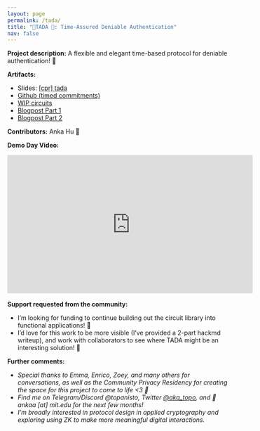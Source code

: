 ```yaml
---
layout: page
permalink: /tada/
title: "🎉TADA 🎉: Time-Assured Deniable Authentication"
nav: false
---
```


**Project description:**
A flexible and elegant time-based protocol for deniable authentication! 🎉

**Artifacts:**

- Slides: [[cpr] tada](https://docs.google.com/presentation/d/1OvAdNPO_oUCGDmcG0khX9ouZrRqLWZAvVyoq0ywf9LA)
- [Github (timed commitments)](https://github.com/topanisto/timed-commitments)
- [WIP circuits](https://github.com/topanisto/tada/)
- [Blogpost Part 1](https://hackmd.io/@topo/S1do9kwnke)
- [Blogpost Part 2](https://hackmd.io/@topo/HyX2tQDaJx)

**Contributors:**
Anka Hu 🎉

**Demo Day Video:**

<iframe width="560" height="315" 
  src="https://www.youtube.com/embed/OLNC8uK4mxU" 
  title="Demo Day Video" frameborder="0" 
  allow="accelerometer; autoplay; clipboard-write; encrypted-media; gyroscope; picture-in-picture" 
  allowfullscreen>
</iframe>

<div style="margin-top: 1rem;"></div>

**Support requested from the community:**

- I’m looking for funding to continue building out the circuit library into functional applications! 🎉
- I’d love for this work to be more visible (I’ve provided a 2-part hackmd writeup), and work with collaborators to see where TADA might be an interesting solution! 🎉

**Further comments:**

- _Special thanks to Emma, Enrico, Zoey, and many others for conversations, as well as the Community Privacy Residency for creating the space for this project to come to life <3 🎉_
- _Find me on Telegram/Discord @topanisto, Twitter [@aka_topo](https://x.com/aka_topo), and 📧 ankaa [at] mit.edu for the next few months!_
- _I’m broadly interested in protocol design in applied cryptography and exploring using ZK to make more meaningful digital interactions._
